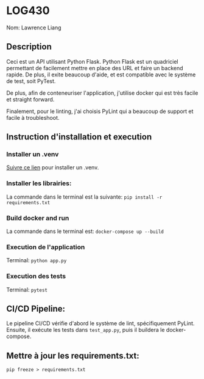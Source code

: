 # LOG430
Nom: Lawrence Liang

## Description
Ceci est un API utilisant Python Flask. Python Flask est un quadriciel permettant de facilement mettre en place des URL et faire un backend rapide. De plus, il exite beaucoup d'aide, et est compatible avec le système de test, soit PyTest.

De plus, afin de conteneuriser l'application, j'utilise docker qui est très facile et straight forward. 

Finalement, pour le linting, j'ai choisis PyLint qui a beaucoup de support et facile à troubleshoot.

## Instruction d'installation et execution

### Installer un .venv
[Suivre ce lien](https://packaging.python.org/en/latest/guides/installing-using-pip-and-virtual-environments/) pour installer un .venv.

### Installer les librairies:
La commande dans le terminal est la suivante: `pip install -r requirements.txt`

### Build docker and run
La commande dans le terminal est: `docker-compose up --build`

### Execution de l'application

Terminal: `python app.py`

### Execution des tests

Terminal: `pytest`

## CI/CD Pipeline:

Le pipeline CI/CD vérifie d'abord le système de lint, spécifiquement PyLint. Ensuite, il exécute les tests dans `test_app.py`, puis il buildera le docker-compose. 

## Mettre à jour les requirements.txt:

`pip freeze > requirements.txt`